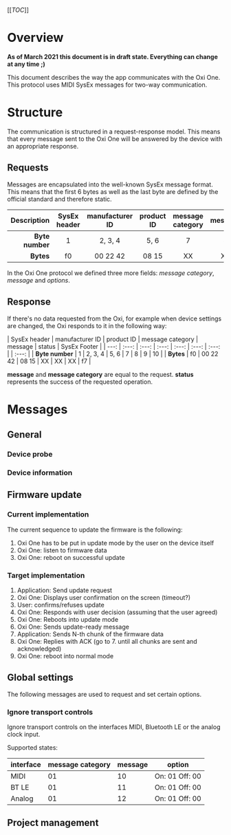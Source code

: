 [[_TOC_]]

# Overview

**As of March 2021 this document is in draft state. Everything can change at any time ;)**

This document describes the way the app communicates with the Oxi One. This protocol uses MIDI SysEx messages for two-way communication.

# Structure

The communication is structured in a request-response model. This means that every message sent to the Oxi One will be answered by the device with an appropriate response.

## Requests

Messages are encapsulated into the well-known SysEx message format. This means that the first 6 bytes as well as the last byte are defined by the official standard and therefore static.

| Description | SysEx header | manufacturer ID | product ID | message category | message | options | SysEx Footer |
| ---: | :---: | :---: | :---: | :---: | :---: | :---: | :---: |
| **Byte number** | 1 | 2, 3, 4 | 5, 6 | 7 | 8 | 9 - N | N + 1 |
| **Bytes** | f0 | 00 22 42 | 08 15 | XX | XX | XX XX | f7 |

In the Oxi One protocol we defined three more fields: *message category*, *message* and *options*.

## Response

If there's no data requested from the Oxi, for example when device settings are changed, the Oxi responds to it in the following way:

| SysEx header | manufacturer ID | product ID | message category | message | status | SysEx Footer |
| ---: | :---: | :---: | :---: | :---: | :---: | :---: | | :---: |
| **Byte number** | 1 | 2, 3, 4 | 5, 6 | 7 | 8 | 9 | 10 |
| **Bytes** | f0 | 00 22 42 | 08 15 | XX | XX | XX | f7 |

**message** and **message category** are equal to the request.
**status** represents the success of the requested operation.

# Messages

## General

### Device probe

### Device information

## Firmware update

### Current implementation

The current sequence to update the firmware is the following:

  1. Oxi One has to be put in update mode by the user on the device itself
  2. Oxi One: listen to firmware data
  3. Oxi One: reboot on successful update

### Target implementation

  1. Application: Send update request
  2. Oxi One: Displays user confirmation on the screen (timeout?)
  3. User: confirms/refuses update
  4. Oxi One: Responds with user decision
  (assuming that the user agreed)
  5. Oxi One: Reboots into update mode
  6. Oxi One: Sends update-ready message
  7. Application: Sends N-th chunk of the firmware data
  8. Oxi One: Replies with ACK
  (go to 7. until all chunks are sent and acknowledged)
  9. Oxi One: reboot into normal mode

## Global settings

The following messages are used to request and set certain options.

### Ignore transport controls

Ignore transport controls on the interfaces MIDI, Bluetooth LE or the analog clock input.

Supported states:

| interface | message category | message | option |
| --- | --- | --- | --- |
| MIDI | 01 | 10 | On: 01 Off: 00 |
| BT LE | 01 | 11 | On: 01 Off: 00 |
| Analog | 01 | 12 | On: 01 Off: 00 |

## Project management
